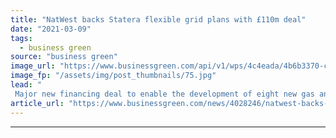 ```yaml
---
title: "NatWest backs Statera flexible grid plans with £110m deal"
date: "2021-03-09"
tags: 
  - business green
source: "business green"
image_url: "https://www.businessgreen.com/api/v1/wps/4c4eada/4b6b3370-c99e-4fba-bcf0-3c83d271aef1/3/Creyke-Beck-185x114.jpg"
image_fp: "/assets/img/post_thumbnails/75.jpg"
lead: "
 Major new financing deal to enable the development of eight new gas and energy storage projects ..."
article_url: "https://www.businessgreen.com/news/4028246/natwest-backs-statera-flexible-grid-plans-gbp110m-deal"
---
```


---
